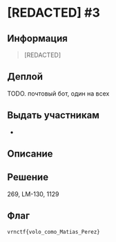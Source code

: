 # [REDACTED] #3

## Информация 

>  [REDACTED]

## Деплой

TODO. почтовый бот, один на всех

## Выдать участникам

-

## Описание



## Решение 

269, LM-130, 1129

## Флаг
`vrnctf{volo_como_Matias_Perez}`
